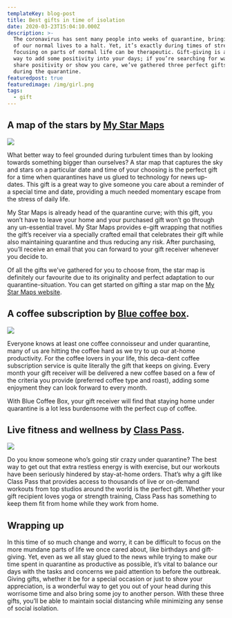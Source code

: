 ```yaml
---
templateKey: blog-post
title: Best gifts in time of isolation
date: 2020-03-23T15:04:10.000Z
description: >-
  The coronavirus has sent many people into weeks of quarantine, bringing much
  of our normal lives to a halt. Yet, it’s exactly during times of stress that
  focusing on parts of normal life can be therapeutic. Gift-giving is a great
  way to add some positivity into your days; if you’re searching for ways to
  share positivity or show you care, we’ve gathered three perfect gifts to give
  during the quarantine.
featuredpost: true
featuredimage: /img/girl.png
tags:
  - gift
---
```


## A map of the stars by [My Star Maps](mystarmaps.com)
![](/img/couple-2.png)

What better way to feel grounded during turbulent times than by looking towards something bigger than ourselves? A star map that captures the sky and stars on a particular date and time of your choosing is the perfect gift for a time when quarantines have us glued to technology for news up-dates. This gift is a great way to give someone you care about a reminder of a special time and date, providing a much needed momentary escape from the stress of daily life. 


My Star Maps is already head of the quarantine curve; with this gift, you won’t have to leave your home and your purchased gift won’t go through any un-essential travel. My Star Maps provides e-gift wrapping that notifies the gift’s receiver via a specially crafted email that celebrates their gift while also maintaining quarantine and thus reducing any risk. After purchasing, you’ll receive an email that you can forward to your gift receiver whenever you decide to. 

Of all the gifts we’ve gathered for you to choose from, the star map is definitely our favourite due to its originality and perfect adaptation to our quarantine-situation. You can get started on gifting a star map on the [My Star Maps website](mystarmaps.com).

## A coffee subscription by [Blue coffee box](https://www.bluecoffeebox.com/).

![](/img/coffee.jpg)


Everyone knows at least one coffee connoisseur and under quarantine, many of us are hitting the coffee hard as we try to up our at-home productivity. For the coffee lovers in your life, this deca-dent coffee subscription service is quite literally the gift that keeps on giving. Every month your gift receiver will be delivered a new coffee based on a few of the criteria you provide (preferred coffee type and roast), adding some enjoyment they can look forward to every month. 

With Blue Coffee Box, your gift receiver will find that staying home under quarantine is a lot less burdensome with the perfect cup of coffee. 

## Live fitness and wellness by [Class Pass](https://classpass.com/).

![](/img/classpass.png)


Do you know someone who’s going stir crazy under quarantine? The best way to get out that extra restless energy is with exercise, but our workouts have been seriously hindered by stay-at-home orders. That’s why a gift like Class Pass that provides access to thousands of live or on-demand workouts from top studios around the world is the perfect gift. Whether your gift recipient loves yoga or strength training, Class Pass has something to keep them fit from home while they work from home.

## Wrapping up

In this time of so much change and worry, it can be difficult to focus on the more mundane parts of life we once cared about, like birthdays and gift-giving. Yet, even as we all stay glued to the news while trying to make our time spent in quarantine as productive as possible, it’s vital to balance our days with the tasks and concerns we paid attention to before the outbreak. Giving gifts, whether it be for a special occasion or just to show your appreciation, is a wonderful way to get you out of your head during this worrisome time and also bring some joy to another person. With these three gifts, you’ll be able to maintain social distancing while minimizing any sense of social isolation.
